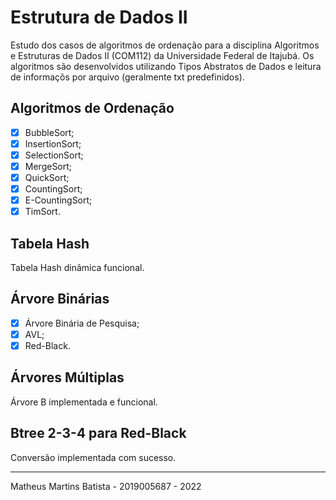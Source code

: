 # Estrutura de Dados II
 Estudo dos casos de algoritmos de ordenação para a disciplina Algoritmos e Estruturas de Dados II (COM112)  da Universidade Federal de Itajubá. Os algoritmos são desenvolvidos utilizando Tipos Abstratos de Dados e leitura de informaçõs por arquivo (geralmente txt predefinidos).
## Algoritmos de Ordenação
 - [x] BubbleSort;
 - [x] InsertionSort;
 - [x] SelectionSort;
 - [x] MergeSort;
 - [x] QuickSort;
 - [x] CountingSort;
 - [x] E-CountingSort;
 - [x] TimSort.
## Tabela Hash
 Tabela Hash dinâmica funcional.
## Árvore Binárias
 - [x] Árvore Binária de Pesquisa;
 - [x] AVL;
 - [x] Red-Black.
## Árvores Múltiplas
 Árvore B implementada e funcional.
## Btree 2-3-4 para Red-Black
 Conversão implementada com sucesso.

***
Matheus Martins Batista - 2019005687 - 2022